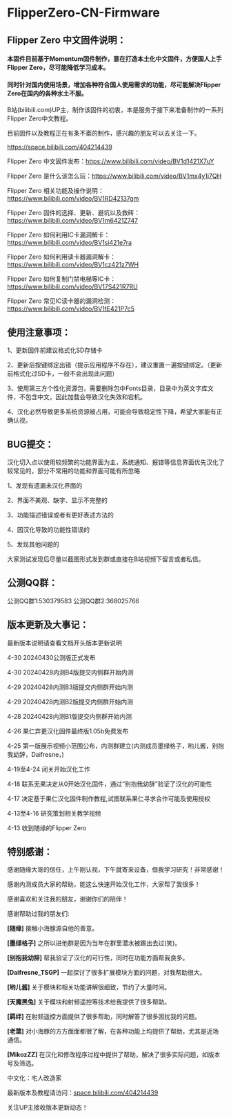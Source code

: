 # FlipperZero-CN-Firmware

Flipper Zero 中文固件说明：
-------------------------------------------------------------------------------------------

<h4>本固件目前基于Momentum固件制作，意在打造本土化中文固件，方便国人上手Flipper Zero，尽可能降低学习成本。</h4>

<h4>同时针对国内使用场景，增加各种符合国人使用需求的功能，尽可能解决Flipper Zero在国内的各种水土不服。</h4>

B站(bilibili.com)UP主，制作该固件的初衷，本是服务于接下来准备制作的一系列Flipper Zero中文教程。

目前固件以及教程正在有条不紊的制作，感兴趣的朋友可以去关注一下。

https://space.bilibili.com/404214439

Flipper Zero 中文固件发布：https://www.bilibili.com/video/BV1d1421X7uY

Flipper Zero 是什么该怎么玩：https://www.bilibili.com/video/BV1mx4y1i7QH

Flipper Zero 相关功能及操作说明：https://www.bilibili.com/video/BV1RD42137gm

Flipper Zero 固件的选择、更新、避坑以及救砖：https://www.bilibili.com/video/BV1m6421Z747

Flipper Zero 如何利用IC卡漏洞解卡：https://www.bilibili.com/video/BV1si421e7ra

Flipper Zero 如何利用读卡器漏洞解卡：https://www.bilibili.com/video/BV1cz421z7WH

Flipper Zero 如何复制门禁电梯等IC卡：https://www.bilibili.com/video/BV17S421R7RU

Flipper Zero 常见IC读卡器的漏洞检测：https://www.bilibili.com/video/BV1tE421P7c5


使用注意事项：
-------------------------------------------------------------------------------------------
1、更新固件前建议格式化SD存储卡

2、更新后按键绑定出错（提示应用程序不存在），建议重置一遍按键绑定。（更新前格式化过SD卡，一般不会出现此问题）

3、使用第三方个性化资源包，需要删除包中Fonts目录，目录中为英文字库文件，不包含中文，因此加载会导致汉化失效和宕机。

4、汉化必然导致更多系统资源被占用，可能会导致稳定性下降，希望大家能有正确认视。


BUG提交：
-------------------------------------------------------------------------------------------
汉化切入点以使用较频繁的功能界面为主，系统通知、报错等信息界面优先汉化了较常见的，部分不常用的功能和界面可能有所忽略

1、发现有遗漏未汉化界面的

2、界面不美观、缺字、显示不完整的

3、功能描述错误或者有更好表述方法的

4、因汉化导致的功能性错误的

5、发现其他问题的


大家测试发现后尽量以截图形式发到群或直接在B站视频下留言或者私信。


公测QQ群：
-------------------------------------------------------------------------------------------
公测QQ群1:530379583
公测QQ群2:368025766


版本更新及大事记：
-------------------------------------------------------------------------------------------
最新版本说明请查看文档开头版本更新说明

4-30 20240430公测版正式发布

4-30 20240428内测B4版提交内侧群开始内测

4-29 20240428内测B3版提交内侧群开始内测

4-29 20240428内测B2版提交内侧群开始内测

4-28 20240428内测B1版提交内侧群开始内测

4-26 果仁弃更汉化固件最终版1.05b免费发布

4-25 第一版展示视频小范围公布，内测群建立(内测成员墨绿格子，哟儿酱，别抱我幼辞，Daifresne，)

4-19至4-24 闭关开始汉化工作

4-18 联系无果决定从0开始汉化固件，通过“别抱我幼辞”验证了汉化的可能性

4-17 决定基于果仁汉化固件制作教程,试图联系果仁寻求合作可能及使用授权

4-13至4-16 研究策划相关教学视频

4-13 收到随缘的Flipper Zero


特别感谢：
-------------------------------------------------------------------------------------------
感谢随缘大哥的信任，上午刚认视，下午就寄来设备，借我学习研究！非常感谢！

感谢内测成员大家的帮助，能这么快速开始汉化工作，大家帮了我很多！

感谢喜欢和关注我的朋友，谢谢你们的陪伴！

感谢帮助过我的朋友们:

<b>[随缘]</b>
接触小海豚源自他的善意。

<b>[墨绿格子]</b>
之所以进他群是因为当年在群里潜水被踢出去过(笑)。

<b>[别抱我幼辞]</b>
帮我验证了汉化的可行性，同时在功能方面帮我良多。

<b>[Daifresne_TSGP]</b>
一起探讨了很多扩展模块方面的问题，对我帮助很大。

<b>[哟儿酱]</b>
关于模块和相关功能讲解很细致，节约了大量时间。

<b>[天魔黑兔]</b>
关于模块和射频遥控等技术给我提供了很多帮助。

<b>[羁绊]</b>
在射频遥控方面提供了很多帮助，同时解答了很多困扰我的问题。

<b>[老葉]</b>
对小海豚的方方面面都很了解，在各种功能上均提供了帮助，尤其是近场通信。

<b>[MikozZZ]</b>
在汉化和修改程序过程中提供了帮助，解决了很多实际问题，如版本号及筛选。

中文化：宅人改造家

最新版本及教程请访问：[space.bilibili.com/404214439](https://space.bilibili.com/404214439)

关注UP主接收版本更新动态！
